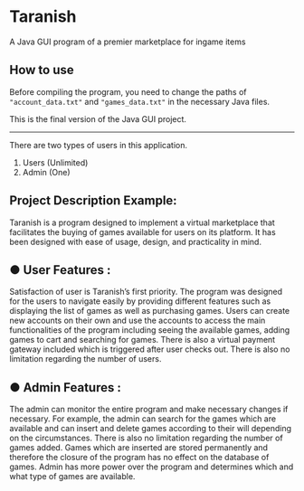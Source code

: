# Taranish
A Java GUI program of a premier marketplace for ingame items

>>>>>>>>>>>>>>>>>>>>>>>>>>>>>>>>>>>>>>>>>>>>>>>>>>>>>>>>>>>>>>>>>>>>>>>>>>>>>>>>>>
>>>>>>>>>>>>>>>>>>>>>>>>>>>>>>>>>>>>>>>>>>>>>>>>>>>>>>>>>>>>>>>>>>>>>>>>>>>>>>>>>>

## How to use
Before compiling the program, you need to change the paths of <code>"account_data.txt"</code> and <code>"games_data.txt"</code> in the necessary Java files.

This is the final version of the Java GUI project.

-------------------------------------------------------------------------------------
There are two types of users in this application. 
1. Users (Unlimited)
2. Admin (One)


Project Description Example:
-----------------------------
Taranish is a program designed to implement a virtual marketplace that facilitates the buying of games available for users on its platform. It has been designed with ease of usage, design, and practicality in mind. 

●	User Features : 
------------------
Satisfaction of user is Taranish’s first priority. The program was designed for the users to navigate easily by providing different features such as displaying the list of games as well as purchasing games. Users can create new accounts on their own and use the accounts to access the main functionalities of the program including seeing the available games, adding games to cart and searching for games. There is also a virtual payment gateway included which is triggered after user checks out. There is also no limitation regarding the number of users.

●	Admin Features :
------------------
The admin can monitor the entire program and make necessary changes if necessary. For example, the admin can search for the games which are available and can insert and delete games according to their will depending on the circumstances. There is also no limitation regarding the number of games added. Games which are inserted are stored permanently and therefore the closure of the program has no effect on the database of games. Admin has more power over the program and determines which and what type of games are available.



